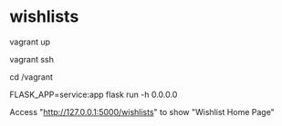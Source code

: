# wishlists
vagrant up

vagrant ssh

cd /vagrant

FLASK_APP=service:app flask run -h 0.0.0.0

Access "http://127.0.0.1:5000/wishlists" to show "Wishlist Home Page"
